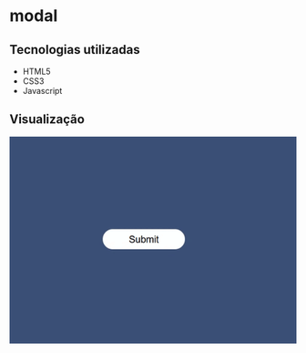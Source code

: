 # modal

## Tecnologias utilizadas
  <ul>
      <li>HTML5</li>
      <li>CSS3</li>
      <li>Javascript</li>
  </ul>
  
 ## Visualização
 
 <img src="Video_1665243927.gif">

